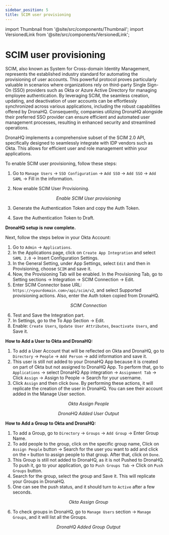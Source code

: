 ```yaml
---
sidebar_position: 5
title: SCIM user provisioning
---
```


import Thumbnail from '@site/src/components/Thumbnail';
import VersionedLink from '@site/src/components/VersionedLink';

# SCIM user provisioning

SCIM, also known as System for Cross-domain Identity Management, represents the established industry standard for automating the provisioning of user accounts. This powerful protocol proves particularly valuable in scenarios where organizations rely on third-party Single Sign-On (SSO) providers such as Okta or Azure Active Directory for managing employee authentication. By leveraging SCIM, the seamless creation, updating, and deactivation of user accounts can be effortlessly synchronized across various applications, including the robust capabilities offered by DronaHQ. Consequently, companies utilizing DronaHQ alongside their preferred SSO provider can ensure efficient and automated user management processes, resulting in enhanced security and streamlined operations.

DronaHQ implements a comprehensive subset of the SCIM 2.0 API, specifically designed to seamlessly integrate with IDP vendors such as Okta. This allows for efficient user and role management within your applications.

To enable SCIM user provisioning, follow these steps:

1. Go to `Manage Users` &#8594; `SSO Configuration` &#8594; `Add SSO` &#8594; `Add SSO` &#8594; `Add SAML` &#8594; Fill in the information.
2. Now enable SCIM User Provisioning.
   <figure>
    <Thumbnail src="/img/sso/scim-user-provisioning/scim-user-provisioning-enable.png" alt="Enable" />
    <figcaption align = "center"><i>Enable SCIM User provisioning</i></figcaption>
   </figure>

3. Generate the Authentication Token and copy the Auth Token.
4. Save the Authentication Token to Draft.

**DronaHQ setup is now complete.**

Next, follow the steps below in your Okta Account:

1. Go to `Admin` &#8594; `Applications`.
2. In the Applications page, click on `Create App Integration` and select `SAML 2.0` &#8594; Insert Configuration Settings.
3. In the General Setting, under App Settings, select `Edit` and then in Provisioning, choose `SCIM` and save it.
4. Now, the Provisioning Tab will be enabled. In the Provisioning Tab, go to Setting sections &#8594; Integration &#8594; SCIM Connection &#8594; Edit.
5. Enter SCIM Connector base URL: `https://<yourdomain.com>/api/scim/v2`, and select Supported provisioning actions. Also, enter the Auth token copied from DronaHQ.
   <figure>
    <Thumbnail src="/img/sso/scim-user-provisioning/scim-user-provisioning-connection.png" alt="Connection" />
    <figcaption align = "center"><i>SCIM Connection</i></figcaption>
   </figure>
6. Test and Save the Integration part.
7. In Settings, go to the To App Section &#8594; Edit.
8. Enable: `Create Users`, `Update User Attributes`, `Deactivate Users`, and Save it.

**How to Add a User to Okta and DronaHQ:**

1. To add a User Account that will be reflected on Okta and DronaHQ, go to `Directory` &#8594; `People` &#8594; `Add Person` &#8594; add information and save it.
2. This user is still not added to your DronaHQ App because it is created on part of Okta but not assigned to DronaHQ App. To perform that, go to `Applications` &#8594; select DronaHQ App integration &#8594; `Assignment Tab` &#8594; Click `Assign` &#8594; Assign to People &#8594; Search for your username.
3. Click `Assign` and then click `Done`. By performing these actions, it will replicate the creation of the user in DronaHQ. You can see their account added in the Manage User section.
   <figure>
    <Thumbnail src="/img/sso/scim-user-provisioning/scim-user-provisioning-assignpeople.png" alt="Assign People" />
    <figcaption align = "center"><i>Okta Assign People</i></figcaption>
   </figure>
   <figure>
    <Thumbnail src="/img/sso/scim-user-provisioning/scim-user-provisioning-peopleoutput.png" alt="People Output" />
    <figcaption align = "center"><i>DronaHQ Added User Output</i></figcaption>
   </figure>

**How to Add a Group to Okta and DronaHQ:**

1. To add a Group, go to `Directory` &#8594; `Groups` &#8594; `Add Group` &#8594; Enter Group Name.
2. To add people to the group, click on the specific group name, Click on `Assign People` button &#8594; Search for the user you want to add and click on the `+` button to assign people to that group. After that, click on `Done`.
3. This Group is still not added to DronaHQ, as it is not Pushed to DronaHQ. To push it, go to your application, go to `Push Groups Tab` &#8594; Click on `Push Groups` button.
4. Search for the group, select the group and Save it. This will replicate your Groups in DronaHQ.
5. One can see the push status, and it should turn to `Active` after a few seconds.
   <figure>
    <Thumbnail src="/img/sso/scim-user-provisioning/scim-user-provisioning-pushgroups.png" alt="Push Groups" />
    <figcaption align = "center"><i>Okta Assign Group</i></figcaption>
   </figure>
6. To check groups in DronaHQ, go to `Manage Users` section &#8594; `Manage Groups`, and it will list all the Groups.
   <figure>
    <Thumbnail src="/img/sso/scim-user-provisioning/scim-user-provisioning-groupoutput.png" alt="Group Output" />
    <figcaption align = "center"><i>DronaHQ Added Group Output</i></figcaption>
   </figure>
